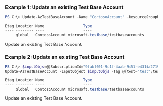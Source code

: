 ### Example 1: Update an existing Test Base Account
```powershell
PS C:\> Update-AzTestBaseAccount -Name "ContosoAccount" -ResourceGroupName "ContosoRG"  -Tag @{test="test"}

Etag Location Name                  Type                                AzureAsyncOperation
---- -------- ----                  ----                                -------------------
     global   ContosoAccount microsoft.testbase/testbaseaccounts

```

Update an existing Test Base Account.

### Example 2: Update an existing Test Base Account
```powershell
PS C:\> $inputObjs=@{SubscriptionId="9fabf001-9c1f-4aab-9451-e431da271956";ResourceGroupName="ContosoRG";TestBaseAccountName="ContosoAccount"}
Update-AzTestBaseAccount -InputObject $inputObjs -Tag @{test="test";test1="test1"}

Etag Location Name                  Type                                AzureAsyncOperation
---- -------- ----                  ----                                -------------------
     global   ContosoAccount microsoft.testbase/testbaseaccounts

```

Update an existing Test Base Account.

